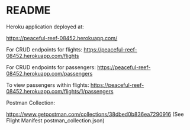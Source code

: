 # README

Heroku application deployed at:

https://peaceful-reef-08452.herokuapp.com/

For CRUD endpoints for flights:
https://peaceful-reef-08452.herokuapp.com/flights

For CRUD endpoints for passengers:
https://peaceful-reef-08452.herokuapp.com/passengers

To view passengers within flights:
https://peaceful-reef-08452.herokuapp.com/flights/1/passengers

Postman Collection:

https://www.getpostman.com/collections/38dbed0b836ea7290916
(See Flight Manifest postman_collection.json)
